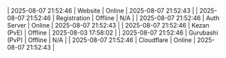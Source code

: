 | 2025-08-07 21:52:46 | Website | Online | 2025-08-07 21:52:43 |
| 2025-08-07 21:52:46 | Registration | Offline | N/A |
| 2025-08-07 21:52:46 | Auth Server | Online | 2025-08-07 21:52:43 |
| 2025-08-07 21:52:46 | Kezan (PvE) | Offline | 2025-08-03 17:58:02 |
| 2025-08-07 21:52:46 | Gurubashi (PvP) | Offline | N/A |
| 2025-08-07 21:52:46 | Cloudflare | Online | 2025-08-07 21:52:43 |
